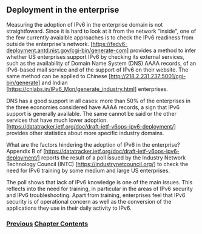 ## Deployment in the enterprise

Measuring the adoption of IPv6 in the enterprise domain is not straightfoward.
Since it is hard to look at it from the network "inside", one of the few currently avaialble approaches 
is to check the IPv6 readiness from outside the enterprise's network.
[https://fedv6-deployment.antd.nist.gov/cgi-bin/generate-com] provides a method to infer whether 
US enterprises support IPv6 by checking its external services, such as the availability of 
Domain Name System (DNS) AAAA records, of an IPv6-based mail service and of the support of IPv6 on
their website. The same method can be applied to Chinese [http://218.2.231.237:5001/cgi-bin/generate] and
Indian [https://cnlabs.in/IPv6_Mon/generate_industry.html] enterprises.

DNS has a good support in all cases: more than 50% of the enterprises in the three economies considered have AAAA records,
a sign that IPv6 support is generally available. The same cannot be said or the other services that have much lower adoption.
[https://datatracker.ietf.org/doc/draft-ietf-v6ops-ipv6-deployment/] provides other statistics about more specific industry domains.

What are the factors hindering the adoption of IPv6 in the enterprise?
Appendix B of [https://datatracker.ietf.org/doc/draft-ietf-v6ops-ipv6-deployment/] reports the result of 
a poll issued by the Industry Network Technology Council (INTC) [https://industrynetcouncil.org/] to check the need for IPv6 training 
by some medium and large US enterprises.
   
The poll shows that lack of IPv6 knowledge is one of the main issues.
This reflects into the need for training, in particular in the areas of IPv6 security and
IPv6 troubleshooting. Apart from training, enterprises feel that IPv6 security is of operational concern as well as the 
conversion of the applications they use in their daily activity to IPv6.

<!-- Link lines generated automatically; do not delete -->
### [<ins>Previous</ins>](Deployment%20in%20the%20home.md) [<ins>Chapter Contents</ins>](5.%20Deployment.md)
